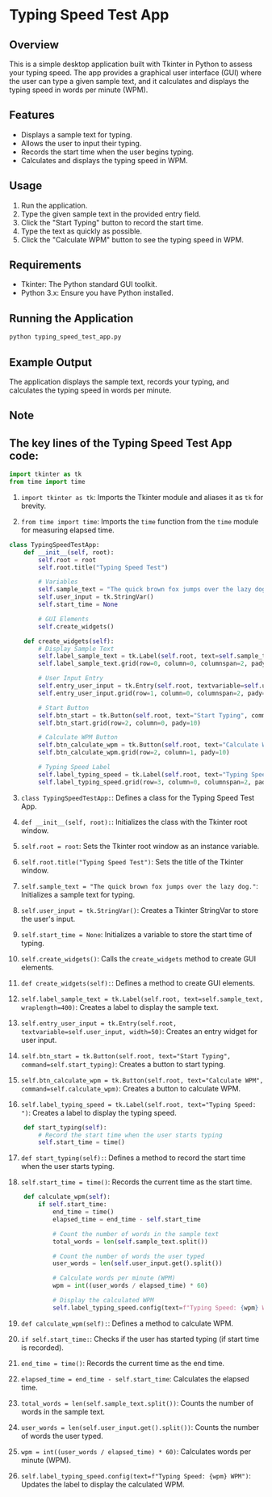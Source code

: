 # Typing Speed Test App

## Overview

This is a simple desktop application built with Tkinter in Python to assess your typing speed. The app provides a graphical user interface (GUI) where the user can type a given sample text, and it calculates and displays the typing speed in words per minute (WPM).

## Features

- Displays a sample text for typing.
- Allows the user to input their typing.
- Records the start time when the user begins typing.
- Calculates and displays the typing speed in WPM.

## Usage

1. Run the application.
2. Type the given sample text in the provided entry field.
3. Click the "Start Typing" button to record the start time.
4. Type the text as quickly as possible.
5. Click the "Calculate WPM" button to see the typing speed in WPM.

## Requirements

- Tkinter: The Python standard GUI toolkit.
- Python 3.x: Ensure you have Python installed.

## Running the Application

```bash
python typing_speed_test_app.py
```

## Example Output

The application displays the sample text, records your typing, and calculates the typing speed in words per minute.

## Note

## The key lines of the Typing Speed Test App code:

```python
import tkinter as tk
from time import time
```

1. `import tkinter as tk`: Imports the Tkinter module and aliases it as `tk` for brevity.

2. `from time import time`: Imports the `time` function from the `time` module for measuring elapsed time.

```python
class TypingSpeedTestApp:
    def __init__(self, root):
        self.root = root
        self.root.title("Typing Speed Test")

        # Variables
        self.sample_text = "The quick brown fox jumps over the lazy dog."
        self.user_input = tk.StringVar()
        self.start_time = None

        # GUI Elements
        self.create_widgets()

    def create_widgets(self):
        # Display Sample Text
        self.label_sample_text = tk.Label(self.root, text=self.sample_text, wraplength=400)
        self.label_sample_text.grid(row=0, column=0, columnspan=2, pady=10)

        # User Input Entry
        self.entry_user_input = tk.Entry(self.root, textvariable=self.user_input, width=50)
        self.entry_user_input.grid(row=1, column=0, columnspan=2, pady=10)

        # Start Button
        self.btn_start = tk.Button(self.root, text="Start Typing", command=self.start_typing)
        self.btn_start.grid(row=2, column=0, pady=10)

        # Calculate WPM Button
        self.btn_calculate_wpm = tk.Button(self.root, text="Calculate WPM", command=self.calculate_wpm)
        self.btn_calculate_wpm.grid(row=2, column=1, pady=10)

        # Typing Speed Label
        self.label_typing_speed = tk.Label(self.root, text="Typing Speed: ")
        self.label_typing_speed.grid(row=3, column=0, columnspan=2, pady=10)
```

3. `class TypingSpeedTestApp:`: Defines a class for the Typing Speed Test App.

4. `def __init__(self, root):`: Initializes the class with the Tkinter root window.

5. `self.root = root`: Sets the Tkinter root window as an instance variable.

6. `self.root.title("Typing Speed Test")`: Sets the title of the Tkinter window.

7. `self.sample_text = "The quick brown fox jumps over the lazy dog."`: Initializes a sample text for typing.

8. `self.user_input = tk.StringVar()`: Creates a Tkinter StringVar to store the user's input.

9. `self.start_time = None`: Initializes a variable to store the start time of typing.

10. `self.create_widgets()`: Calls the `create_widgets` method to create GUI elements.

11. `def create_widgets(self):`: Defines a method to create GUI elements.

12. `self.label_sample_text = tk.Label(self.root, text=self.sample_text, wraplength=400)`: Creates a label to display the sample text.

13. `self.entry_user_input = tk.Entry(self.root, textvariable=self.user_input, width=50)`: Creates an entry widget for user input.

14. `self.btn_start = tk.Button(self.root, text="Start Typing", command=self.start_typing)`: Creates a button to start typing.

15. `self.btn_calculate_wpm = tk.Button(self.root, text="Calculate WPM", command=self.calculate_wpm)`: Creates a button to calculate WPM.

16. `self.label_typing_speed = tk.Label(self.root, text="Typing Speed: ")`: Creates a label to display the typing speed.

```python
    def start_typing(self):
        # Record the start time when the user starts typing
        self.start_time = time()
```

17. `def start_typing(self):`: Defines a method to record the start time when the user starts typing.

18. `self.start_time = time()`: Records the current time as the start time.

```python
    def calculate_wpm(self):
        if self.start_time:
            end_time = time()
            elapsed_time = end_time - self.start_time

            # Count the number of words in the sample text
            total_words = len(self.sample_text.split())

            # Count the number of words the user typed
            user_words = len(self.user_input.get().split())

            # Calculate words per minute (WPM)
            wpm = int((user_words / elapsed_time) * 60)

            # Display the calculated WPM
            self.label_typing_speed.config(text=f"Typing Speed: {wpm} WPM")
```

19. `def calculate_wpm(self):`: Defines a method to calculate WPM.

20. `if self.start_time:`: Checks if the user has started typing (if start time is recorded).

21. `end_time = time()`: Records the current time as the end time.

22. `elapsed_time = end_time - self.start_time`: Calculates the elapsed time.

23. `total_words = len(self.sample_text.split())`: Counts the number of words in the sample text.

24. `user_words = len(self.user_input.get().split())`: Counts the number of words the user typed.

25. `wpm = int((user_words / elapsed_time) * 60)`: Calculates words per minute (WPM).

26. `self.label_typing_speed.config(text=f"Typing Speed: {wpm} WPM")`: Updates the label to display the calculated WPM.
